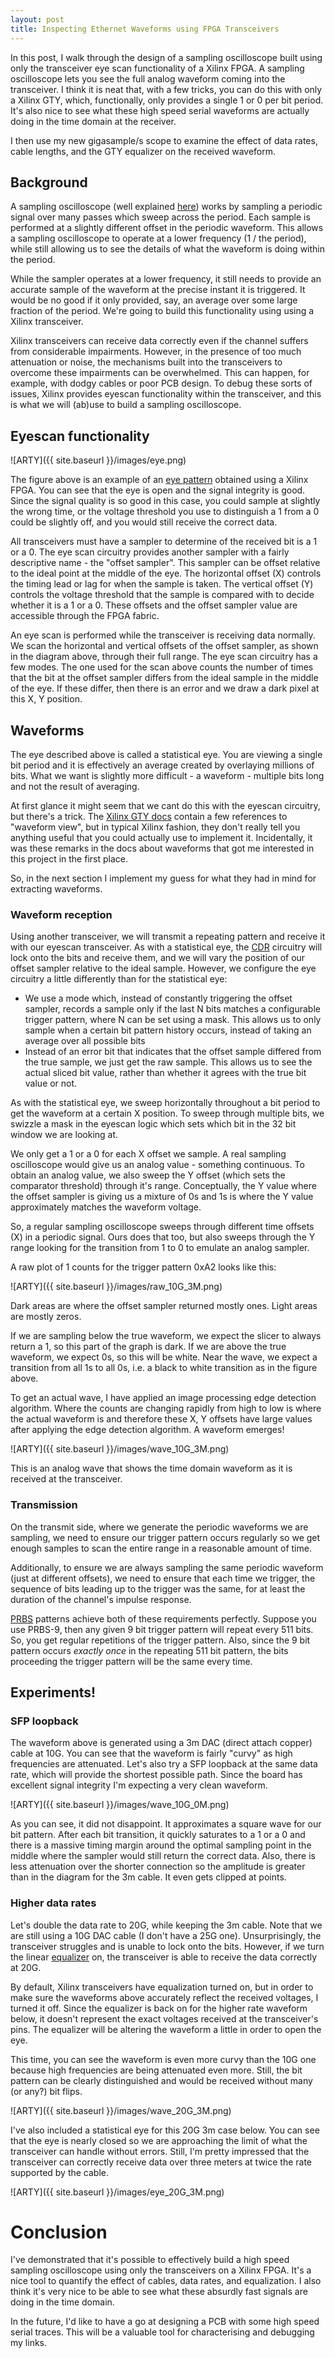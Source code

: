 ```yaml
---
layout: post
title: Inspecting Ethernet Waveforms using FPGA Transceivers
---
```


In this post, I walk through the design of a sampling oscilloscope built using only the transceiver eye scan functionality of a Xilinx FPGA. A sampling oscilloscope lets you see the full analog waveform coming into the transceiver. I think it is neat that, with a few tricks, you can do this with only a Xilinx GTY, which, functionally, only provides a single 1 or 0 per bit period. It's also nice to see what these high speed serial waveforms are actually doing in the time domain at the receiver.

I then use my new gigasample/s scope to examine the effect of data rates, cable lengths, and the GTY equalizer on the received waveform.

## Background

A sampling oscilloscope (well explained [here](https://blogs.keysight.com/blogs/tech/bench.entry.html/2022/05/09/what_s_the_differencebetweenareal-timeandsamp-WuT8.html)) works by sampling a periodic signal over many passes which sweep across the period. Each sample is performed at a slightly different offset in the periodic waveform. This allows a sampling oscilloscope to operate at a lower frequency (1 / the period), while still allowing us to see the details of what the waveform is doing within the period. 

While the sampler operates at a lower frequency, it still needs to provide an accurate sample of the waveform at the precise instant it is triggered. It would be no good if it only provided, say, an average over some large fraction of the period. We're going to build this functionality using using a Xilinx transceiver.

Xilinx transceivers can receive data correctly even if the channel suffers from considerable impairments. However, in the presence of too much attenuation or noise, the mechanisms built into the transceivers to overcome these impairments can be overwhelmed. This can happen, for example, with dodgy cables or poor PCB design. To debug these sorts of issues, Xilinx provides eyescan functionality within the transceiver, and this is what we will (ab)use to build a sampling oscilloscope.

## Eyescan functionality

![ARTY]({{ site.baseurl }}/images/eye.png)

The figure above is an example of an [eye pattern](https://en.wikipedia.org/wiki/Eye_pattern) obtained using a Xilinx FPGA. You can see that the eye is open and the signal integrity is good. Since the signal quality is so good in this case, you could sample at slightly the wrong time, or the voltage threshold you use to distinguish a 1 from a 0 could be slightly off, and you would still receive the correct data.

All transceivers must have a sampler to determine of the received bit is a 1 or a 0. The eye scan circuitry provides another sampler with a fairly descriptive name - the "offset sampler". This sampler can be offset relative to the ideal point at the middle of the eye. The horizontal offset (X) controls the timing lead or lag for when the sample is taken. The vertical offset (Y) controls the voltage threshold that the sample is compared with to decide whether it is a 1 or a 0. These offsets and the offset sampler value are accessible through the FPGA fabric.

An eye scan is performed while the transceiver is receiving data normally. We scan the horizontal and vertical offsets of the offset sampler, as shown in the diagram above, through their full range. The eye scan circuitry has a few modes. The one used for the scan above counts the number of times that the bit at the offset sampler differs from the ideal sample in the middle of the eye. If these differ, then there is an error and we draw a dark pixel at this X, Y position.

## Waveforms

The eye described above is called a statistical eye. You are viewing a single bit period and it is effectively an average created by overlaying millions of bits. What we want is slightly more difficult - a waveform - multiple bits long and not the result of averaging.

At first glance it might seem that we cant do this with the eyescan circuitry, but there's a trick. The [Xilinx GTY docs](https://www.xilinx.com/content/dam/xilinx/support/documents/user_guides/ug578-ultrascale-gty-transceivers.pdf#page=225) contain a few references to "waveform view", but in typical Xilinx fashion, they don't really tell you anything useful that you could actually use to implement it. Incidentally, it was these remarks in the docs about waveforms that got me interested in this project in the first place.

So, in the next section I implement my guess for what they had in mind for extracting waveforms.

### Waveform reception

Using another transceiver, we will transmit a repeating pattern and receive it with our eyescan transceiver. As with a statistical eye, the [CDR](https://en.wikipedia.org/wiki/Clock_recovery) circuitry will lock onto the bits and receive them, and we will vary the position of our offset sampler relative to the ideal sample. However, we configure the eye circuitry a little differently than for the statistical eye:

* We use a mode which, instead of constantly triggering the offset sampler, records a sample only if the last N bits matches a configurable trigger pattern, where N can be set using a mask. This allows us to only sample when a certain bit pattern history occurs, instead of taking an average over all possible bits
* Instead of an error bit that indicates that the offset sample differed from the true sample, we just get the raw sample. This allows us to see the actual sliced bit value, rather than whether it agrees with the true bit value or not.

As with the statistical eye, we sweep horizontally throughout a bit period to get the waveform at a certain X position. To sweep through multiple bits, we swizzle a mask in the eyescan logic which sets which bit in the 32 bit window we are looking at.

We only get a 1 or a 0 for each X offset we sample. A real sampling oscilloscope would give us an analog value - something continuous. To obtain an analog value, we also sweep the Y offset (which sets the comparator threshold) through it's range. Conceptually, the Y value where the offset sampler is giving us a mixture of 0s and 1s is where the Y value approximately matches the waveform voltage.

So, a regular sampling oscilloscope sweeps through different time offsets (X) in a periodic signal. Ours does that too, but also sweeps through the Y range looking for the transition from 1 to 0 to emulate an analog sampler.

A raw plot of 1 counts for the trigger pattern 0xA2 looks like this:

![ARTY]({{ site.baseurl }}/images/raw_10G_3M.png)

Dark areas are where the offset sampler returned mostly ones. Light areas are mostly zeros.

If we are sampling below the true waveform, we expect the slicer to always return a 1, so this part of the graph is dark. If we are above the true waveform, we expect 0s, so this will be white. Near the wave, we expect a transition from all 1s to all 0s, i.e. a black to white transition as in the figure above.

To get an actual wave, I have applied an image processing edge detection algorithm. Where the counts are changing rapidly from high to low is where the actual waveform is and therefore these X, Y offsets have large values after applying the edge detection algorithm. A waveform emerges!

![ARTY]({{ site.baseurl }}/images/wave_10G_3M.png)

This is an analog wave that shows the time domain waveform as it is received at the transceiver. 

### Transmission

On the transmit side, where we generate the periodic waveforms we are sampling, we need to ensure our trigger pattern occurs regularly so we get enough samples to scan the entire range in a reasonable amount of time.

Additionally, to ensure we are always sampling the same periodic waveform (just at different offsets), we need to ensure that each time we trigger, the sequence of bits leading up to the trigger was the same, for at least the duration of the channel's impulse response.

[PRBS](https://en.wikipedia.org/wiki/Pseudorandom_binary_sequence) patterns achieve both of these requirements perfectly. Suppose you use PRBS-9, then any given 9 bit trigger pattern will repeat every 511 bits. So, you get regular repetitions of the trigger pattern. Also, since the 9 bit pattern occurs *exactly once* in the repeating 511 bit pattern, the bits proceeding the trigger pattern will be the same every time.

## Experiments!

### SFP loopback

The waveform above is generated using a 3m DAC (direct attach copper) cable at 10G. You can see that the waveform is fairly "curvy" as high frequencies are attenuated. Let's also try a SFP loopback at the same data rate, which will provide the shortest possible path. Since the board has excellent signal integrity I'm expecting a very clean waveform. 

![ARTY]({{ site.baseurl }}/images/wave_10G_0M.png)

As you can see, it did not disappoint. It approximates a square wave for our bit pattern. After each bit transition, it quickly saturates to a 1 or a 0 and there is a massive timing margin around the optimal sampling point in the middle where the sampler would still return the correct data. Also, there is less attenuation over the shorter connection so the amplitude is greater than in the diagram for the 3m cable. It even gets clipped at points.

### Higher data rates

Let's double the data rate to 20G, while keeping the 3m cable. Note that we are still using a 10G DAC cable (I don't have a 25G one). Unsurprisingly, the transceiver struggles and is unable to lock onto the bits. However, if we turn the linear [equalizer](https://en.wikipedia.org/wiki/Equalization_(communications)) on, the transceiver is able to receive the data correctly at 20G.

By default, Xilinx transceivers have equalization turned on, but in order to make sure the waveforms above accurately reflect the received voltages, I turned it off. Since the equalizer is back on for the higher rate waveform below, it doesn't represent the exact voltages received at the transceiver's pins. The equalizer will be altering the waveform a little in order to open the eye.

This time, you can see the waveform is even more curvy than the 10G one because high frequencies are being attenuated even more. Still, the bit pattern can be clearly distinguished and would be received without many (or any?) bit flips. 

![ARTY]({{ site.baseurl }}/images/wave_20G_3M.png)

I've also included a statistical eye for this 20G 3m case below. You can see that the eye is nearly closed so we are approaching the limit of what the transceiver can handle without errors. Still, I'm pretty impressed that the transceiver can correctly receive data over three meters at twice the rate supported by the cable.

![ARTY]({{ site.baseurl }}/images/eye_20G_3M.png)

# Conclusion

I've demonstrated that it's possible to effectively build a high speed sampling oscilloscope using only the transceivers on a Xilinx FPGA. It's a nice tool to quantify the effect of cables, data rates, and equalization. I also think it's very nice to be able to see what these absurdly fast signals are doing in the time domain.

In the future, I'd like to have a go at designing a PCB with some high speed serial traces. This will be a valuable tool for characterising and debugging my links.

